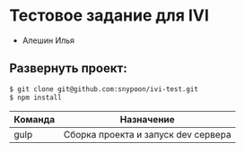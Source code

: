 # Тестовое задание для IVI

* Алешин Илья

##  Развернуть проект:
```sh
$ git clone git@github.com:snypoon/ivi-test.git
$ npm install
```

| Команда | Назначение |
| ------ | ------ |
| gulp | Сборка проекта и запуск dev сервера|

